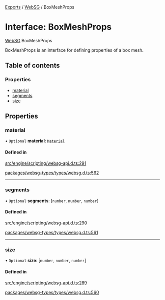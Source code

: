[Exports](../modules.md) / [WebSG](../modules/websg) / BoxMeshProps

# Interface: BoxMeshProps

[WebSG](../modules/WebSG.md).BoxMeshProps

BoxMeshProps is an interface for defining properties of a box mesh.

## Table of contents

### Properties

- [material](WebSG.BoxMeshProps.md#material)
- [segments](WebSG.BoxMeshProps.md#segments)
- [size](WebSG.BoxMeshProps.md#size)

## Properties

### material

• `Optional` **material**: [`Material`](../classes/WebSG.Material.md)

#### Defined in

[src/engine/scripting/websg-api.d.ts:291](https://github.com/matrix-org/thirdroom/blob/1005fb3d/src/engine/scripting/websg-api.d.ts#L291)

[packages/websg-types/types/websg.d.ts:562](https://github.com/matrix-org/thirdroom/blob/1005fb3d/packages/websg-types/types/websg.d.ts#L562)

---

### segments

• `Optional` **segments**: [`number`, `number`, `number`]

#### Defined in

[src/engine/scripting/websg-api.d.ts:290](https://github.com/matrix-org/thirdroom/blob/1005fb3d/src/engine/scripting/websg-api.d.ts#L290)

[packages/websg-types/types/websg.d.ts:561](https://github.com/matrix-org/thirdroom/blob/1005fb3d/packages/websg-types/types/websg.d.ts#L561)

---

### size

• `Optional` **size**: [`number`, `number`, `number`]

#### Defined in

[src/engine/scripting/websg-api.d.ts:289](https://github.com/matrix-org/thirdroom/blob/1005fb3d/src/engine/scripting/websg-api.d.ts#L289)

[packages/websg-types/types/websg.d.ts:560](https://github.com/matrix-org/thirdroom/blob/1005fb3d/packages/websg-types/types/websg.d.ts#L560)
